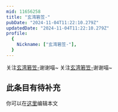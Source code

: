 ```yaml
---
mid: 11656258
title: "玄湾箬笠-"
pubDate: "2024-11-04T11:22:10.279Z"
updatedDate: "2024-11-04T11:22:10.279Z"
profile:
  {
    Nickname: ["玄湾箬笠-"],
  }
---
```


关注[玄湾箬笠-](https://space.bilibili.com/11656258)谢谢喵~ 关注[玄湾箬笠-](https://space.bilibili.com/11656258)谢谢喵~

## 此条目有待补充
你可以在[这里](https://github.com/Yuhanawa/VTuber.ICU/edit/master/src/content/v/玄湾箬笠-/index.md)编辑本文
